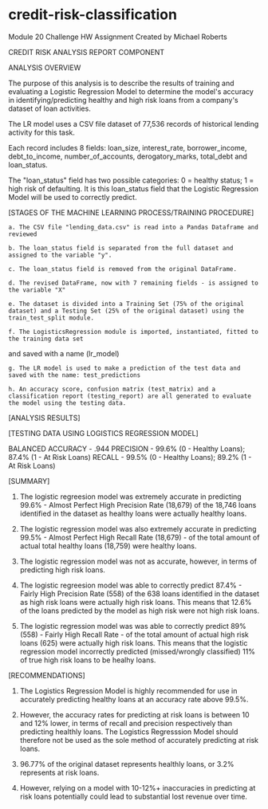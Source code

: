 # credit-risk-classification
Module 20 Challenge HW Assignment
  Created by Michael Roberts

CREDIT RISK ANALYSIS REPORT COMPONENT

ANALYSIS OVERVIEW

The purpose of this analysis is to describe the results of training and evaluating a Logistic Regression Model to determine the model's accuracy in identifying/predicting healthy and high risk loans from a company's dataset of loan activities. 

The LR model uses a CSV file dataset of 77,536 records of historical lending activity for this task. 

Each record includes 8 fields: loan_size, interest_rate, borrower_income, debt_to_income, number_of_accounts, derogatory_marks, total_debt and loan_status. 

The "loan_status" field has two possible categories: 0 = healthy status; 1 = high risk of defaulting. It is this loan_status field that the Logistic Regression Model will be used to correctly predict. 

[STAGES OF THE MACHINE LEARNING PROCESS/TRAINING PROCEDURE]

    a. The CSV file "lending_data.csv" is read into a Pandas Dataframe and reviewed

    b. The loan_status field is separated from the full dataset and assigned to the variable "y".

    c. The loan_status field is removed from the original DataFrame. 

    d. The revised DataFrame, now with 7 remaining fields - is assigned to the variable "X"

    e. The dataset is divided into a Training Set (75% of the original dataset) and a Testing Set (25% of the original dataset) using the train_test_split module. 

    f. The LogisticsRegression module is imported, instantiated, fitted to the training data set
and saved with a name (lr_model)

    g. The LR model is used to make a prediction of the test data and saved with the name: test_predictions

    h. An accuracy score, confusion matrix (test_matrix) and a classification report (testing_report) are all generated to evaluate the model using the testing data.

[ANALYSIS RESULTS]

[TESTING DATA USING LOGISTICS REGRESSION MODEL] 

BALANCED ACCURACY - .944
PRECISION - 99.6% (0 - Healthy Loans); 87.4% (1 - At Risk Loans)
RECALL - 99.5% (0 - Healthy Loans); 89.2% (1 - At Risk Loans)

[SUMMARY]

1. The logistic regreesion model was extremely accurate in predicting 99.6% - Almost Perfect High Precision Rate (18,679) of the 18,746 loans identified in 
    the dataset as healthy loans were actually healthy loans.

2. The logistic regression model was also extremely accurate in predicting 99.5% - Almost Perfect High Recall Rate (18,679) - of the total amount of actual total healthy loans (18,759) were healthy loans.

3.  The logistic regression model was not as accurate, however, in terms of predicting high risk loans.

4.  The logistic regreesion model was able to correctly predict 87.4% - Fairly High Precision Rate (558) of the 638 loans identified in 
    the dataset as high risk loans were actually high risk loans. This means that 12.6% of the loans predicted by the model as high risk were not high risk loans.

5. The logistic regression model was was able to correctly predict 89% (558) - Fairly High Recall Rate - of the total amount of actual high risk loans (625) were 
actually high risk loans. This means that the logistic regression model incorrectly predicted (missed/wrongly classified) 11% of true high risk loans to be healhy loans. 

[RECOMMENDATIONS]

1. The Logistics Regression Model is highly recommended for use in accurately predicting healthy loans at an accuracy rate above 99.5%.

2. However, the accuracy rates for predicting at risk loans is between 10 and 12% lower, in terms of recall and precision respectively than predicting healthly loans. The Logistics Regresssion Model should therefore not be used as the sole method of accurately predicting at risk loans.

3. 96.77% of the original dataset represents healthly loans, or 3.2% represents at risk loans.

4. However, relying on a model with 10-12%+ inaccuracies in predicting at risk loans potentially could lead to substantial lost revenue over time.  
